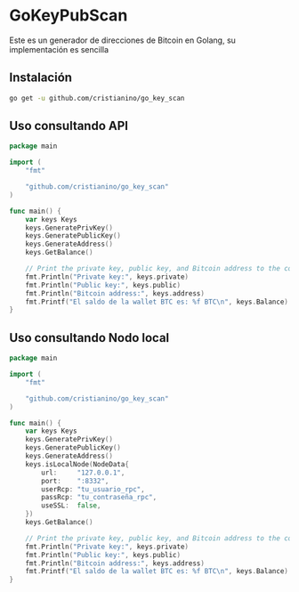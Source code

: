 # GoKeyPubScan

Este es un generador de direcciones de Bitcoin en Golang, su implementación es sencilla

## Instalación

```bash
go get -u github.com/cristianino/go_key_scan
```

## Uso consultando API

```go
package main

import (
	"fmt"

	"github.com/cristianino/go_key_scan"
)

func main() {
	var keys Keys
	keys.GeneratePrivKey()
	keys.GeneratePublicKey()
	keys.GenerateAddress()
	keys.GetBalance()

	// Print the private key, public key, and Bitcoin address to the console.
	fmt.Println("Private key:", keys.private)
	fmt.Println("Public key:", keys.public)
	fmt.Println("Bitcoin address:", keys.address)
	fmt.Printf("El saldo de la wallet BTC es: %f BTC\n", keys.Balance)
}
```

## Uso consultando Nodo local

```go
package main

import (
	"fmt"

	"github.com/cristianino/go_key_scan"
)

func main() {
	var keys Keys
	keys.GeneratePrivKey()
	keys.GeneratePublicKey()
	keys.GenerateAddress()
	keys.isLocalNode(NodeData{
		url:     "127.0.0.1",
		port:    ":8332",
		userRcp: "tu_usuario_rpc",
		passRcp: "tu_contraseña_rpc",
		useSSL:  false,
	})
	keys.GetBalance()

	// Print the private key, public key, and Bitcoin address to the console.
	fmt.Println("Private key:", keys.private)
	fmt.Println("Public key:", keys.public)
	fmt.Println("Bitcoin address:", keys.address)
	fmt.Printf("El saldo de la wallet BTC es: %f BTC\n", keys.Balance)
}
```